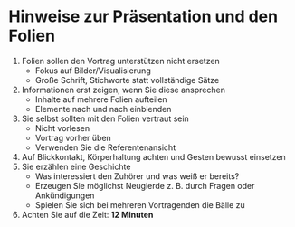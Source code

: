 
# Hinweise zur Präsentation und den Folien

1. Folien sollen den Vortrag unterstützen nicht ersetzen
	* Fokus auf Bilder/Visualisierung
	* Große Schrift, Stichworte statt vollständige Sätze
2. Informationen erst zeigen, wenn Sie diese ansprechen
	* Inhalte auf mehrere Folien aufteilen
	* Elemente nach und nach einblenden
3. Sie selbst sollten mit den Folien vertraut sein
	* Nicht vorlesen
	* Vortrag vorher üben
	* Verwenden Sie die Referentenansicht
4. Auf Blickkontakt, Körperhaltung achten und Gesten bewusst einsetzen
5. Sie erzählen eine Geschichte
	* Was interessiert den Zuhörer und was weiß er bereits?
	* Erzeugen Sie möglichst Neugierde z. B. durch Fragen oder Ankündigungen
	* Spielen Sie sich bei mehreren Vortragenden die Bälle zu
6. Achten Sie auf die Zeit: **12 Minuten**